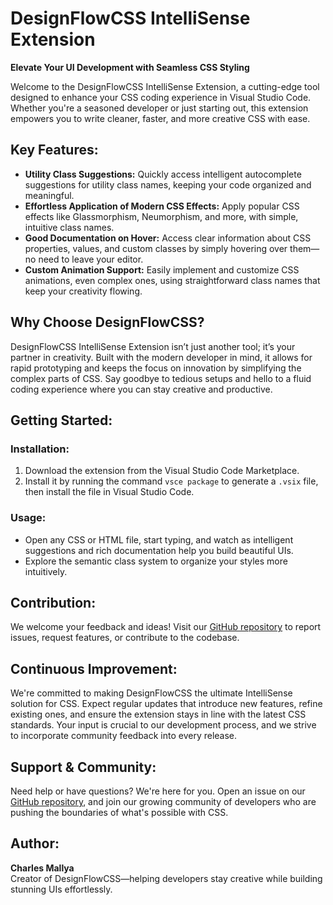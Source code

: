 # DesignFlowCSS IntelliSense Extension

**Elevate Your UI Development with Seamless CSS Styling**

Welcome to the DesignFlowCSS IntelliSense Extension, a cutting-edge tool designed to enhance your CSS coding experience in Visual Studio Code. Whether you're a seasoned developer or just starting out, this extension empowers you to write cleaner, faster, and more creative CSS with ease.

## Key Features:

- **Utility Class Suggestions:** Quickly access intelligent autocomplete suggestions for utility class names, keeping your code organized and meaningful.
- **Effortless Application of Modern CSS Effects:** Apply popular CSS effects like Glassmorphism, Neumorphism, and more, with simple, intuitive class names.
- **Good Documentation on Hover:** Access clear information about CSS properties, values, and custom classes by simply hovering over them—no need to leave your editor.
- **Custom Animation Support:** Easily implement and customize CSS animations, even complex ones, using straightforward class names that keep your creativity flowing.

## Why Choose DesignFlowCSS?

DesignFlowCSS IntelliSense Extension isn’t just another tool; it’s your partner in creativity. Built with the modern developer in mind, it allows for rapid prototyping and keeps the focus on innovation by simplifying the complex parts of CSS. Say goodbye to tedious setups and hello to a fluid coding experience where you can stay creative and productive.

## Getting Started:

### Installation:

1. Download the extension from the Visual Studio Code Marketplace.
2. Install it by running the command `vsce package` to generate a `.vsix` file, then install the file in Visual Studio Code.

### Usage:

- Open any CSS or HTML file, start typing, and watch as intelligent suggestions and rich documentation help you build beautiful UIs.
- Explore the semantic class system to organize your styles more intuitively.

## Contribution:

We welcome your feedback and ideas! Visit our [GitHub repository](#) to report issues, request features, or contribute to the codebase.

## Continuous Improvement:

We're committed to making DesignFlowCSS the ultimate IntelliSense solution for CSS. Expect regular updates that introduce new features, refine existing ones, and ensure the extension stays in line with the latest CSS standards. Your input is crucial to our development process, and we strive to incorporate community feedback into every release.

## Support & Community:

Need help or have questions? We're here for you. Open an issue on our [GitHub repository](#), and join our growing community of developers who are pushing the boundaries of what's possible with CSS.

## Author:

**Charles Mallya**  
Creator of DesignFlowCSS—helping developers stay creative while building stunning UIs effortlessly.
